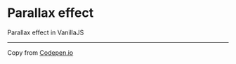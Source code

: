 # Parallax effect
Parallax effect in VanillaJS

-----
Copy from [Codepen.io](https://codepen.io/karasev/pen/OgZwdr)
